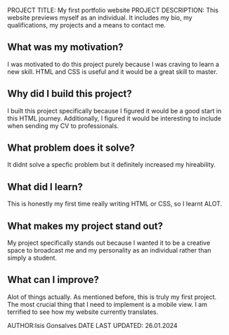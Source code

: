 PROJECT TITLE: My first portfolio website
PROJECT DESCRIPTION: This website previews myself as an individual. 
It includes my bio, my qualifications, my projects and a means to contact me.

What was my motivation?
-
I was motivated to do this project purely because I was craving to learn a new skill. 
HTML and CSS is useful and it would be a great skill to master. 

Why did I build this project?
-
I built this project specifically because I figured it would be a good start in this HTML journey.
Additionally, I figured it would be interesting to include when sending my CV to professionals.

What problem does it solve?
-
It didnt solve a specfic problem but it definitely increased my hireability.

What did I learn?
-
This is honestly my first time really writing HTML or CSS, so I learnt ALOT. 

What makes my project stand out?
-
My project specifically stands out because I wanted it to be a creative space to broadcast me and my personality as an individual rather than simply a student.

What can I improve?
-
Alot of things actually. As mentioned before, this is truly my first project. The most crucial thing that I need to implement is a mobile view. 
I am terrified to see how my website currently translates.

AUTHOR:Isis Gonsalves
DATE LAST UPDATED: 26.01.2024
